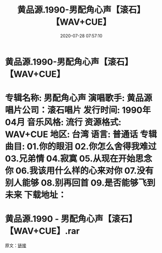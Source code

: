 ﻿---
title: 黄品源.1990-男配角心声【滚石】【WAV+CUE】
date: 2020-07-28 07:57:10
categories: WAV车载音乐、镜像
tags: 华语中文
---
# 黄品源.1990-男配角心声【滚石】【WAV+CUE】

专辑名称:
男配角心声
演唱歌手: 黄品源
唱片公司：滚石唱片
发行时间: 1990年04月
音乐风格: 流行
资源格式: WAV+CUE
地区: 台湾
语言: 普通话
专辑曲目:
01.你的眼泪
02.你怎么舍得我难过
03.兄弟情
04.寂寞
05.从现在开始思念你
06.我该用什么样的心来对你
07.没有别人能够
08.别再回首
09.是否能够飞到未来
下载地址：
==============================
黄品源.1990 -
男配角心声【滚石】【WAV+CUE】.rar
==============================
原文：[链接](https://blog.sina.com.cn/s/blog_1647c7e7601030nc8.html)